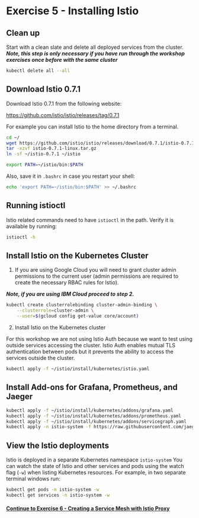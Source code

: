 # Exercise 5 - Installing Istio

## Clean up

Start with a clean slate and delete all deployed services from the cluster.
**_Note, this step is only necessary if you have run through the workshop exercises once before with the same cluster_**

```sh
kubectl delete all --all
```

## Download Istio 0.7.1

Download Istio 0.7.1 from the following website:

https://github.com/istio/istio/releases/tag/0.7.1

For example you can install Istio to the home directory from a terminal.

```sh
cd ~/
wget https://github.com/istio/istio/releases/download/0.7.1/istio-0.7.1-linux.tar.gz
tar -xzvf istio-0.7.1-linux.tar.gz
ln -sf ~/istio-0.7.1 ~/istio
```

```sh
export PATH=~/istio/bin:$PATH
```

Also, save it in `.bashrc` in case you restart your shell:
```sh
echo 'export PATH=~/istio/bin:$PATH' >> ~/.bashrc
```

## Running istioctl

Istio related commands need to have `istioctl` in the path. Verify it is available by running:

```sh
istioctl -h
```

## Install Istio on the Kubernetes Cluster

1. If you are using Google Cloud you will need to grant cluster admin permissions to the current user (admin permissions are required to create the necessary RBAC rules for Istio).

**_Note, if you are using IBM Cloud proceed to step 2._**

```sh
kubectl create clusterrolebinding cluster-admin-binding \
    --clusterrole=cluster-admin \
    --user=$(gcloud config get-value core/account)
```
2. Install Istio on the Kubernetes cluster

For this workshop we are not using Istio Auth because we want to test using outside services accessing the cluster.  Istio Auth enables mutual TLS authentication between pods but it prevents the ability to access the services outside the cluster.

```sh
kubectl apply -f ~/istio/install/kubernetes/istio.yaml
```


##  Install Add-ons for Grafana, Prometheus, and Jaeger

```sh
kubectl apply -f ~/istio/install/kubernetes/addons/grafana.yaml
kubectl apply -f ~/istio/install/kubernetes/addons/prometheus.yaml
kubectl apply -f ~/istio/install/kubernetes/addons/servicegraph.yaml
kubectl apply -n istio-system -f https://raw.githubusercontent.com/jaegertracing/jaeger-kubernetes/master/all-in-one/jaeger-all-in-one-template.yml
```

## View the Istio deployments

Istio is deployed in a separate Kubernetes namespace `istio-system`  You can watch the state of Istio and other services and pods using the watch flag (`-w`) when listing Kubernetes resources. For example, in two separate terminal windows run:

```sh
kubectl get pods -n istio-system -w
kubectl get services -n istio-system -w
```

#### [Continue to Exercise 6 - Creating a Service Mesh with Istio Proxy](../exercise-6/README.md)
